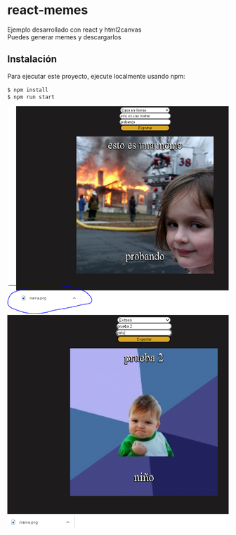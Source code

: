 # react-memes

Ejemplo desarrollado con react y html2canvas<br>
Puedes generar memes y descargarlos<br>


## Instalación
Para ejecutar este proyecto, ejecute localmente usando npm:

```
$ npm install
$ npm run start
```

![Screenshot](screenshot/Captura.PNG)
![Screenshot](screenshot/Captura1.PNG)